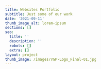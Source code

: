 ```yaml
---
title: Websites Portfolio
subtitle: Just some of our work
date: '2021-09-11'
thumb_image_alt: lorem-ipsum
sections: []
seo:
  title: ''
  description: ''
  robots: []
  extra: []
layout: project
thumb_image: /images/VGP-Logo_Final-01.jpg
---
```

